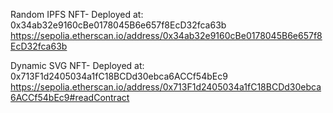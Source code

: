Random IPFS NFT-
Deployed at: 0x34ab32e9160cBe0178045B6e657f8EcD32fca63b
https://sepolia.etherscan.io/address/0x34ab32e9160cBe0178045B6e657f8EcD32fca63b


Dynamic SVG NFT-
Deployed at: 0x713F1d2405034a1fC18BCDd30ebca6ACCf54bEc9
https://sepolia.etherscan.io/address/0x713F1d2405034a1fC18BCDd30ebca6ACCf54bEc9#readContract